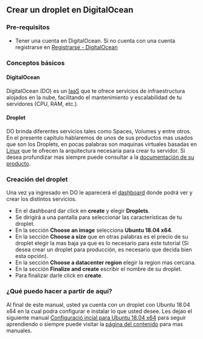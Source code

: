 ## Crear un droplet en DigitalOcean
### Pre-requisitos
- Tener una cuenta en DigitalOcean. Si no cuenta con una cuenta registrarse en [Registrarse - DigitalOcean](https://cloud.digitalocean.com/registrations/new)

### Conceptos básicos
#### DigitalOcean
DigitalOcean (DO) es un [IaaS](https://en.wikipedia.org/wiki/Infrastructure_as_a_service) que te ofrece servicios de infraestructura alojados en la nube, facilitando el mantenimiento y escalabilidad de tu servidores (CPU, RAM, etc.).

#### Droplet
DO brinda diferentes servicios tales como Spaces, Volumes y entre otros. En el presente capitulo hablaremos de unos de sus productos mas usados que son los Droplets, en pocas palabras son maquinas virtuales basadas en [Linux](https://es.wikipedia.org/wiki/GNU/Linux) que te ofrecen la arquitectura necesaria para crear tu servidor. Si desea profundizar mas siempre puede consultar a la [documentación de su producto](https://www.digitalocean.com/docs/droplets/).

### Creación del droplet
Una vez ya ingresado en DO le aparecerá el [dashboard](https://cloud.digitalocean.com) donde podrá ver y crear los distintos servicios. 
- En el dashboard dar click en **create** y elegir **Droplets**.
- Se dirigirá a una pantalla para seleccionar las características de tu droplet.
- En la sección **Choose an image** selecciona **Ubuntu 18.04 x64**.
- En la sección **Choose a size** que en otras palabras es el precio de su droplet elegir la mas baja ya que es lo necesario para este tutorial (Si desea crear un droplet para producción, es necesario que decida bien esta opción).
- En la sección **Choose a datacenter region** elegir la region mas cercana.
- En la sección **Finalize and create** escribir el nombre de su droplet.
- Para finalizar darle click en **create**.

### ¿Qué puedo hacer a partir de aquí?
Al final de este manual, usted ya cuenta con un droplet con Ubuntu 18.04 x64 en la cual podra configurar e instalar lo que usted desee. Les dejao el siguiente manual [Configuració incial para Ubuntu 18.04 x64](https://github.com/doapps/software/wiki/Configuración-inicial-de-Ubuntu-18.04-x64) para seguir aprendiendo o siempre puede visitar la [página del contenido](https://github.com/doapps/software/wiki/Manuales-inicio) para mas manuales.